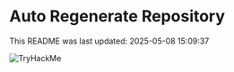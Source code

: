 # Auto Regenerate Repository

This README was last updated: 2025-05-08 15:09:37

 ![TryHackMe](https://tryhackme.com/badge/533634)